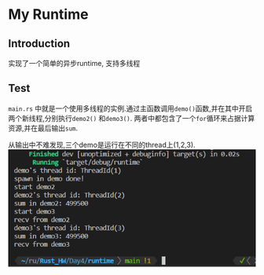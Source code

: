 # My Runtime

## Introduction

实现了一个简单的异步runtime, 支持多线程

## Test

`main.rs` 中就是一个使用多线程的实例.通过主函数调用`demo()`函数,并在其中开启两个新线程,分别执行`demo2()` 和`demo3()`.
两者中都包含了一个`for`循环来占据计算资源,并在最后输出`sum`.

从输出中不难发现,三个demo是运行在不同的thread上(1,2,3).
![Alt text](image.png)
